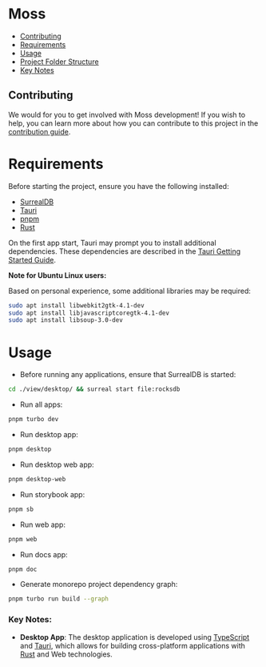 # Moss

- [Contributing](#contributing)
- [Requirements](#requirements)
- [Usage](#usage)
- [Project Folder Structure](#project-folder-structure)
- [Key Notes](#key-notes)

## Contributing

We would for you to get involved with Moss development! If you wish to help, you can learn more about how you can contribute to this project in the [contribution guide](CONTRIBUTING.md).

# Requirements

Before starting the project, ensure you have the following installed:

- [SurrealDB](https://surrealdb.com/)
- [Tauri](https://tauri.app/)
- [pnpm](https://pnpm.io/)
- [Rust](https://www.rust-lang.org/)

On the first app start, Tauri may prompt you to install additional dependencies. These dependencies are described in the [Tauri Getting Started Guide](https://tauri.app/v1/guides/getting-started/prerequisites).

**Note for Ubuntu Linux users:**

Based on personal experience, some additional libraries may be required:

```sh
sudo apt install libwebkit2gtk-4.1-dev
sudo apt install libjavascriptcoregtk-4.1-dev
sudo apt install libsoup-3.0-dev
```

# Usage

- Before running any applications, ensure that SurrealDB is started:

```sh
cd ./view/desktop/ && surreal start file:rocksdb
```

- Run all apps:

```sh
pnpm turbo dev
```

- Run desktop app:

```sh
pnpm desktop
```

- Run desktop web app:

```sh
pnpm desktop-web
```

- Run storybook app:

```sh
pnpm sb
```

- Run web app:

```sh
pnpm web
```

- Run docs app:

```sh
pnpm doc
```

- Generate monorepo project dependency graph:

```sh
pnpm turbo run build --graph
```

### Key Notes:

- **Desktop App**: The desktop application is developed using [TypeScript](https://www.typescriptlang.org/) and [Tauri](https://tauri.app/), which allows for building cross-platform applications with [Rust](https://www.rust-lang.org/) and Web technologies.
